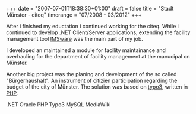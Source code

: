 +++
date = "2007-07-01T18:38:30+01:00"
draft = false
title = "Stadt Münster - citeq"
timerange = "07/2008 - 03/2012"
+++

After i finished my eductation i continued working for the citeq. While i continued to develop .NET Client/Server applications, extending the facility management tool [IMSware](http://www.imsware.de) was the main part of my job.

I developed an maintained a module for facility maintainance and overhauling for the department of facility management at the manucipal on Münster.

Another big project was the planing and development of the so called "Bürgerhaushalt". An instrument of citizien participation regarding the budget of the city of Münster. The solution was based on [typo3](http://typo3.org), written in [PHP](http://www.php.net).

<span class="label">.NET</span>
<span class="label">Oracle</span>
<span class="label">PHP</span>
<span class="label">Typo3</span>
<span class="label">MySQL</span>
<span class="label">MediaWiki</span>
